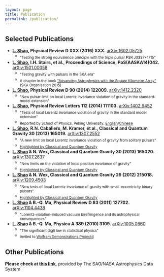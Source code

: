 ```yaml
---
layout: page
title: Publication
permalink: /publication/
---
```


## Selected Publications

- **[L. Shao](http://friendshao.github.io/), Physical Review D XXX (2016) XXX.** [arXiv:1602.05725](http://arxiv.org/abs/1602.05725)
  - <sub>"Testing the strong equivalence principle with the triple pulsar PSR J0337+1715"
- **[L. Shao](http://friendshao.github.io/), I.H. Stairs, et al., Proceedings of Science, PoS(AASKA14)042.** [arXiv:1501.00058](http://arxiv.org/abs/1501.00058)
  - <sub>"Testing gravity with pulsars in the SKA era"
  - <sub>A chapter in the book ["Advancing Astrophysics with the Square Kilometre Array"](http://pos.sissa.it/cgi-bin/reader/conf.cgi?confid=215) (SKA Organisation 2015)
- **[L. Shao](http://friendshao.github.io/), Physical Review D 90 (2014) 122009.** [arXiv:1412.2320](http://arxiv.org/abs/1412.2320)
  - <sub>"New pulsar limit on local Lorentz invariance violation of gravity in the standard-model extension"
- **[L. Shao](http://friendshao.github.io/), Physical Review Letters 112 (2014) 111103.** [arXiv:1402.6452](http://arxiv.org/abs/1402.6452)
  - <sub>"Tests of local Lorentz invariance violation of gravity in the standard model extension"
  - <sub>Reported by School of Physics, Peking University: [English](http://www.phy.pku.edu.cn/english/news/140304.xml)/[Chinese](http://www.phy.pku.edu.cn/research/projects/140304.xml)
- **[L. Shao](http://friendshao.github.io/), R.N. Caballero, M. Kramer, et al., Classical and Quantum Gravity 30 (2013) 165019.** [arXiv:1307.2552](http://arxiv.org/abs/1307.2552)
  - <sub>"A new limit on local Lorentz invariance violation of gravity from solitary pulsars"
  - <sub>[Highlighted by Classical and Quantum Gravity](IOP_sck+13.pdf)
- **[L. Shao](http://friendshao.github.io/) & N. Wex, Classical and Quantum Gravity 30 (2013) 165020.** [arXiv:1307.2637](http://arxiv.org/abs/1307.2637)
  - <sub>"New limits on the violation of local position invariance of gravity"
  - <sub>[Highlighted by Classical and Quantum Gravity](IOP_sw13.pdf)
- **[L. Shao](http://friendshao.github.io/) & N. Wex, Classical and Quantum Gravity 29 (2012) 215018.** [arXiv:1209.4503](http://arxiv.org/abs/1209.4503)
  - <sub>"New tests of local Lorentz invariance of gravity with small-eccentricity binary pulsars"
  - <sub>[Highlighted by Classical and Quantum Gravity](IOP_sw12.pdf)
- **[L. Shao](http://friendshao.github.io/) & B.-Q. Ma, Physical Review D 83 (2011) 127702.** [arXiv:1104.4438](http://arxiv.org/abs/1104.4438)
  - <sub>"Lorentz-violation-induced vacuum birefringence and its astrophysical consequences"
- **[L. Shao](http://friendshao.github.io/) & B.-Q. Ma, Physica A 389 (2010) 3109.** [arXiv:1005.0660](http://arxiv.org/abs/1005.0660)
  - <sub>"The significant digit law in statistical physics"
  - <sub>Invited to [Wolfram Demonstrations Projectd](http://demonstrations.wolfram.com/BenfordsLawInStatisticalPhysics/)


## Other Publications

**Please check at [this link](http://adsabs.harvard.edu/cgi-bin/nph-abs_connect?library&libname=Shao,+Lijing&libid=4fe85f3e52)**, provided by The SAO/NASA Astrophysics Data System
